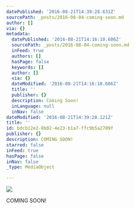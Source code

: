 ```yaml
---
datePublished: '2016-08-21T14:39:28.631Z'
sourcePath: _posts/2016-08-04-coming-soon.md
author: []
via: {}
metadata:
  datePublished: '2016-08-21T14:16:10.606Z'
  sourcePath: _posts/2016-08-04-coming-soon.md
  inFeed: true
  authors: []
  hasPage: false
  keywords: []
  author: []
  via: {}
  dateModified: '2016-08-21T14:16:10.606Z'
  title: ''
  publisher: {}
  description: Coming Soon!
  inLanguage: null
  inNav: false
dateModified: '2016-08-21T14:39:28.121Z'
title: ''
id: bdcb12e2-8b02-4e23-b1a7-ffc9b5a2709f
publisher: {}
description: COMING SOON!
starred: false
inFeed: true
hasPage: false
inNav: false
_type: MediaObject

---
```

![](https://the-grid-user-content.s3-us-west-2.amazonaws.com/490be426-7494-4131-ba95-ef8ee58aa76e.png)

COMING SOON!